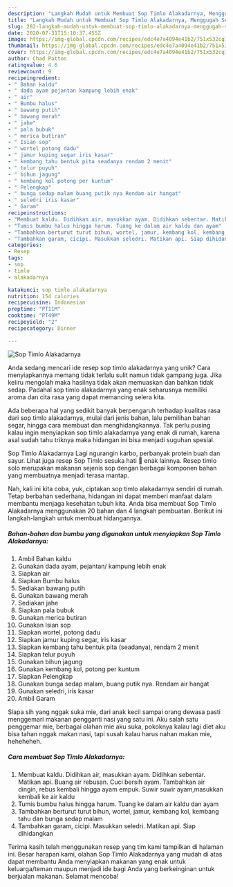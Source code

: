 ```yaml
---
description: "Langkah Mudah untuk Membuat Sop Timlo Alakadarnya, Menggugah Selera"
title: "Langkah Mudah untuk Membuat Sop Timlo Alakadarnya, Menggugah Selera"
slug: 282-langkah-mudah-untuk-membuat-sop-timlo-alakadarnya-menggugah-selera
date: 2020-07-31T15:10:37.455Z
image: https://img-global.cpcdn.com/recipes/edc4e7a4094e41b2/751x532cq70/sop-timlo-alakadarnya-foto-resep-utama.jpg
thumbnail: https://img-global.cpcdn.com/recipes/edc4e7a4094e41b2/751x532cq70/sop-timlo-alakadarnya-foto-resep-utama.jpg
cover: https://img-global.cpcdn.com/recipes/edc4e7a4094e41b2/751x532cq70/sop-timlo-alakadarnya-foto-resep-utama.jpg
author: Chad Patton
ratingvalue: 4.6
reviewcount: 9
recipeingredient:
- " Bahan kaldu"
- " dada ayam pejantan kampung lebih enak"
- " air"
- " Bumbu halus"
- " bawang putih"
- " bawang merah"
- " jahe"
- " pala bubuk"
- " merica butiran"
- " Isian sop"
- " wortel potong dadu"
- " jamur kuping segar iris kasar"
- " kembang tahu bentuk pita seadanya rendam 2 menit"
- " telur puyuh"
- " bihun jagung"
- " kembang kol potong per kuntum"
- " Pelengkap"
- " bunga sedap malam buang putik nya Rendam air hangat"
- " seledri iris kasar"
- " Garam"
recipeinstructions:
- "Membuat kaldu. Didihkan air, masukkan ayam. Didihkan sebentar. Matikan api. Buang air rebusan. Cuci bersih ayam. Tambahkan air dingin, rebus kembali hingga ayam empuk. Suwir suwir ayam,masukkan kembali ke air kaldu"
- "Tumis bumbu halus hingga harum. Tuang ke dalam air kaldu dan ayam"
- "Tambahkan berturut turut bihun, wortel, jamur, kembang kol, kembang tahu dan bunga sedap malam"
- "Tambahkan garam, cicipi. Masukkan seledri. Matikan api. Siap dihidangkan"
categories:
- Resep
tags:
- sop
- timlo
- alakadarnya

katakunci: sop timlo alakadarnya 
nutrition: 154 calories
recipecuisine: Indonesian
preptime: "PT11M"
cooktime: "PT49M"
recipeyield: "2"
recipecategory: Dinner

---
```



![Sop Timlo Alakadarnya](https://img-global.cpcdn.com/recipes/edc4e7a4094e41b2/751x532cq70/sop-timlo-alakadarnya-foto-resep-utama.jpg)

Anda sedang mencari ide resep sop timlo alakadarnya yang unik? Cara menyiapkannya memang tidak terlalu sulit namun tidak gampang juga. Jika keliru mengolah maka hasilnya tidak akan memuaskan dan bahkan tidak sedap. Padahal sop timlo alakadarnya yang enak seharusnya memiliki aroma dan cita rasa yang dapat memancing selera kita.

Ada beberapa hal yang sedikit banyak berpengaruh terhadap kualitas rasa dari sop timlo alakadarnya, mulai dari jenis bahan, lalu pemilihan bahan segar, hingga cara membuat dan menghidangkannya. Tak perlu pusing kalau ingin menyiapkan sop timlo alakadarnya yang enak di rumah, karena asal sudah tahu triknya maka hidangan ini bisa menjadi suguhan spesial.

Sop Timlo Alakadarnya Lagi ngurangin karbo, perbanyak protein buah dan sayur. Lihat juga resep Sop Timlo sesuka hati 💛 enak lainnya. Resep timlo solo merupakan makanan sejenis sop dengan berbagai komponen bahan yang membuatnya menjadi terasa mantap.


Nah, kali ini kita coba, yuk, ciptakan sop timlo alakadarnya sendiri di rumah. Tetap berbahan sederhana, hidangan ini dapat memberi manfaat dalam membantu menjaga kesehatan tubuh kita. Anda bisa membuat Sop Timlo Alakadarnya menggunakan 20 bahan dan 4 langkah pembuatan. Berikut ini langkah-langkah untuk membuat hidangannya.

<!--inarticleads1-->

##### Bahan-bahan dan bumbu yang digunakan untuk menyiapkan Sop Timlo Alakadarnya:

1. Ambil  Bahan kaldu
1. Gunakan  dada ayam, pejantan/ kampung lebih enak
1. Siapkan  air
1. Siapkan  Bumbu halus
1. Sediakan  bawang putih
1. Gunakan  bawang merah
1. Sediakan  jahe
1. Siapkan  pala bubuk
1. Gunakan  merica butiran
1. Gunakan  Isian sop
1. Siapkan  wortel, potong dadu
1. Siapkan  jamur kuping segar, iris kasar
1. Siapkan  kembang tahu bentuk pita (seadanya), rendam 2 menit
1. Siapkan  telur puyuh
1. Gunakan  bihun jagung
1. Gunakan  kembang kol, potong per kuntum
1. Siapkan  Pelengkap
1. Gunakan  bunga sedap malam, buang putik nya. Rendam air hangat
1. Gunakan  seledri, iris kasar
1. Ambil  Garam


Siapa sih yang nggak suka mie, dari anak kecil sampai orang dewasa pasti menggemari makanan pengganti nasi yang satu ini. Aku salah satu penggemar mie, berbagai olahan mie aku suka, pokoknya kalau lagi diet aku bisa tahan nggak makan nasi, tapi susah kalau harus nahan makan mie, heheheheh. 

<!--inarticleads2-->

##### Cara membuat Sop Timlo Alakadarnya:

1. Membuat kaldu. Didihkan air, masukkan ayam. Didihkan sebentar. Matikan api. Buang air rebusan. Cuci bersih ayam. Tambahkan air dingin, rebus kembali hingga ayam empuk. Suwir suwir ayam,masukkan kembali ke air kaldu
1. Tumis bumbu halus hingga harum. Tuang ke dalam air kaldu dan ayam
1. Tambahkan berturut turut bihun, wortel, jamur, kembang kol, kembang tahu dan bunga sedap malam
1. Tambahkan garam, cicipi. Masukkan seledri. Matikan api. Siap dihidangkan




Terima kasih telah menggunakan resep yang tim kami tampilkan di halaman ini. Besar harapan kami, olahan Sop Timlo Alakadarnya yang mudah di atas dapat membantu Anda menyiapkan makanan yang enak untuk keluarga/teman maupun menjadi ide bagi Anda yang berkeinginan untuk berjualan makanan. Selamat mencoba!
